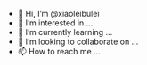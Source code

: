 - 👋 Hi, I’m @xiaoleibulei
- 👀 I’m interested in ...
- 🌱 I’m currently learning ...
- 💞️ I’m looking to collaborate on ...
- 📫 How to reach me ...

<!---
xiaoleibulei/xiaoleibulei is a ✨ special ✨ repository because its `README.md` (this file) appears on your GitHub profile.
You can click the Preview link to take a look at your changes.
--->
